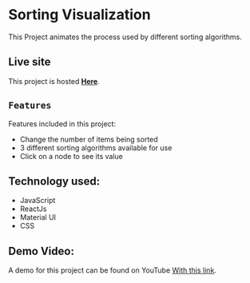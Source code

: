 # Sorting Visualization

This Project animates the process used by different sorting algorithms.

## Live site

This project is hosted [**Here**](https://seesort.netlify.app/).

## `Features`

Features included in this project:

- Change the number of items being sorted
- 3 different sorting algorithms available for use
- Click on a node to see its value

## Technology used:

- JavaScript
- ReactJs
- Material UI
- CSS

## Demo Video:

A demo for this project can be found on YouTube [With this link](https://youtu.be/rSZMCKiQc-4).
